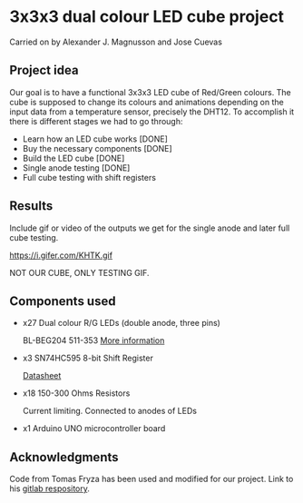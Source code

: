 # 3x3x3 dual colour LED cube project

Carried on by Alexander J. Magnusson and Jose Cuevas

## Project idea

Our goal is to have a functional 3x3x3 LED cube of Red/Green colours. The cube is supposed to change its colours and animations depending on the input data from a temperature sensor, precisely the DHT12.
To accomplish it there is different stages we had to go through:

- Learn how an LED cube works               [DONE]
- Buy the necessary components              [DONE]
- Build the LED cube                        [DONE]
- Single anode testing                      [DONE]
- Full cube testing with shift registers

## Results

Include gif or video of the outputs we get for the single anode and later full cube testing.

https://i.gifer.com/KHTK.gif

NOT OUR CUBE, ONLY TESTING GIF.

## Components used

- x27 Dual colour R/G LEDs (double anode, three pins)

  BL-BEG204 511-353 [More information](https://www.gme.cz/led-5mm-rg-cc-45-45-50-led-beg204)
 
- x3 SN74HC595 8-bit Shift Register

  [Datasheet](http://www.ti.com/general/docs/lit/getliterature.tsp?genericPartNumber=sn74hc595&fileType=pdf)
  
- x18 150-300 Ohms Resistors

  Current limiting. Connected to anodes of LEDs
  
- x1 Arduino UNO microcontroller board

## Acknowledgments

Code from Tomas Fryza has been used and modified for our project. Link to his [gitlab respository](https://gitlab.com/tomas.fryza/avr-examples). 

